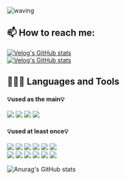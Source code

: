 ![waving](https://capsule-render.vercel.app/api?type=waving&height=200&text=jaewon's&fontAlign=50&fontAlignY=40&color=timeGradient)

## 📫 How to reach me:
[![Velog's GitHub stats](https://velog-readme-stats.vercel.app/api/badge?name=jaewon_p)](https://velog.io/@jaewon_p)</br> 
[![Velog's GitHub stats](https://velog-readme-stats.vercel.app/api?name=jaewon_p&tag=TIL)](https://github.com/parkjaewons/velog-readme-stats)


  
 
## 👨🏻‍💻 Languages and Tools <br />

#### 💡used as the main💡
<img src="https://img.shields.io/badge/java-007396?style=flat-square&logo=Java&logoColor=white"> <img src="https://img.shields.io/badge/kotlin-7F52FF?style=flat-square&logo=kotlin&logoColor=white"> <img src="https://img.shields.io/badge/android-3DDC84?style=flat-square&logo=android&logoColor=white"> <img src="https://img.shields.io/badge/androidstudio-3DDC84?style=flat-square&logo=androidstudio&logoColor=white"> 


#### 💡used at least once💡
<img src="https://img.shields.io/badge/c-A8B9CC?style=flat-square&logo=c&logoColor=white"> <img src="https://img.shields.io/badge/python-3776AB?style=flat-square&logo=python&logoColor=white"> <img src="https://img.shields.io/badge/html5-E34F26?style=flat-square&logo=html5&logoColor=white"> <img src="https://img.shields.io/badge/css3-1572B6?style=flat-square&logo=css3&logoColor=white"> <img src="https://img.shields.io/badge/javascript-F7DF1E?style=flat-square&logo=javascript&logoColor=white"> <img src="https://img.shields.io/badge/node.js-339933?style=flat-square&logo=node.js&logoColor=white"> <br/> <img src="https://img.shields.io/badge/mysql-4479A1?style=flat-square&logo=mysql&logoColor=white"> <img src="https://img.shields.io/badge/firebase-FFCA28?style=flat-square&logo=firebase&logoColor=white"> <img src="https://img.shields.io/badge/visualstudiocode-007ACC?style=flat-square&logo=visualstudiocode&logoColor=white"> <img src="https://img.shields.io/badge/virtualbox-183A61?style=flat-square&logo=virtualbox&logoColor=white"> <img src="https://img.shields.io/badge/jupyter-F37626?style=flat-square&logo=jupyter&logoColor=white"> <img src="https://img.shields.io/badge/notion-000000?style=flat-square&logo=notion&logoColor=white">



![Anurag's GitHub stats](https://github-readme-stats.vercel.app/api?username=parkjaewons&show_icons=true&theme=radical)

